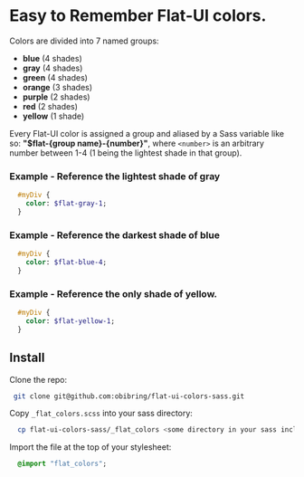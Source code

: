 # Easy to Remember Flat-UI colors.

Colors are divided into 7 named groups:
  * **blue**        (4 shades)
  * **gray**        (4 shades)
  * **green**       (4 shades)
  * **orange**      (3 shades)
  * **purple**      (2 shades)
  * **red**         (2 shades)
  * **yellow**      (1 shade)

Every Flat-UI color is assigned a group and aliased by a Sass variable
like so: **"$flat-{group name}-{number}"**, where
```<number>``` is an arbitrary number between 1-4 (1 being the lightest
shade in that group).

### Example - Reference the lightest shade of gray
```sass
  #myDiv {
    color: $flat-gray-1;
  }
```
### Example - Reference the darkest shade of blue
```sass
  #myDiv {
    color: $flat-blue-4;
  }
```
### Example - Reference the only shade of yellow.
```sass
  #myDiv {
    color: $flat-yellow-1;
  }
```

## Install
Clone the repo:
```sh
 git clone git@github.com:obibring/flat-ui-colors-sass.git
```

Copy ```_flat_colors.scss``` into your sass directory:
```sh
  cp flat-ui-colors-sass/_flat_colors <some directory in your sass include path>
```

Import the file at the top of your stylesheet:
```sass
  @import "flat_colors";
```
